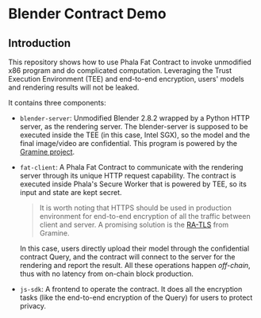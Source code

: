 # Blender Contract Demo

## Introduction

This repository shows how to use Phala Fat Contract to invoke unmodified x86 program and do complicated computation. Leveraging the Trust Execution Environment (TEE) and end-to-end encryption, users' models and rendering results will not be leaked.

It contains three components:

- `blender-server`: Unmodified Blender 2.8.2 wrapped by a Python HTTP server, as the rendering server. The blender-server is supposed to be executed inside the TEE (in this case, Intel SGX), so the model and the final image/video are confidential. This program is powered by the [Gramine project](https://github.com/gramineproject/gramine).

- `fat-client`: A Phala Fat Contract to communicate with the rendering server through its unique HTTP request capability. The contract is executed inside Phala's Secure Worker that is powered by TEE, so its input and state are kept secret.

    > It is worth noting that HTTPS should be used in production environment for end-to-end encryption of all the traffic between client and server. A promising solution is the [RA-TLS](https://graphene.readthedocs.io/en/latest/attestation.html#mid-level-ra-tls-interface) from Gramine.

    In this case, users directly upload their model through the confidential contract Query, and the contract will connect to the server for the rendering and report the result. All these operations happen *off-chain*, thus with no latency from on-chain block production.

- `js-sdk`: A frontend to operate the contract. It does all the encryption tasks (like the end-to-end encryption of the Query) for users to protect privacy.
